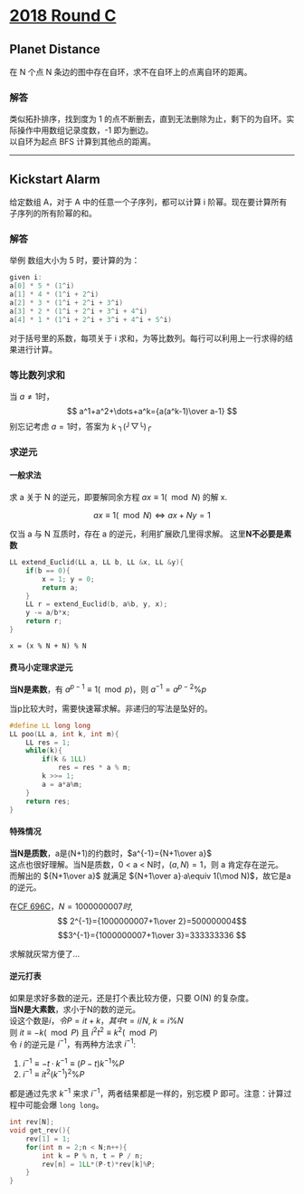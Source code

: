 # [2018 Round C](https://codingcompetitions.withgoogle.com/kickstart/round/0000000000050ee0)

## Planet Distance
在 N 个点 N 条边的图中存在自环，求不在自环上的点离自环的距离。

### 解答
类似拓扑排序，找到度为 1 的点不断删去，直到无法删除为止，剩下的为自环。实际操作中用数组记录度数，-1 即为删边。  
以自环为起点 BFS 计算到其他点的距离。

***

## Kickstart Alarm
给定数组 A，对于 A 中的任意一个子序列，都可以计算 i 阶幂。现在要计算所有子序列的所有阶幂的和。

### 解答
举例 数组大小为 5 时，要计算的为：
```cpp
given i:
a[0] * 5 * (1^i)
a[1] * 4 * (1^i + 2^i)
a[2] * 3 * (1^i + 2^i + 3^i)
a[3] * 2 * (1^i + 2^i + 3^i + 4^i)
a[4] * 1 * (1^i + 2^i + 3^i + 4^i + 5^i)
```
对于括号里的系数，每项关于 i 求和，为等比数列。每行可以利用上一行求得的结果进行计算。

### 等比数列求和
当 $a\neq 1$时，
$$
a^1+a^2+\dots+a^k={a(a^k-1)\over a-1}
$$
别忘记考虑 $a=1$时，答案为 $k$  ╮(╯▽╰)╭

### 求逆元

#### 一般求法
求 a 关于 N 的逆元，即要解同余方程 $ax\equiv 1 (\mod N)$ 的解 x.

$$
ax\equiv 1(\mod N)\Leftrightarrow ax+Ny=1
$$

仅当 a 与 N 互质时，存在 a 的逆元，利用扩展欧几里得求解。
这里**N不必要是素数**
```cpp
LL extend_Euclid(LL a, LL b, LL &x, LL &y){
    if(b == 0){
        x = 1; y = 0;
        return a;
    }
    LL r = extend_Euclid(b, a%b, y, x);
    y -= a/b*x;
    return r;
}
```
```
x = (x % N + N) % N
```

#### 费马小定理求逆元
**当N是素数**，有 $a^{p-1}\equiv 1(\mod p)$，则 $a^{-1}= a^{p-2}\%p$ 

当p比较大时，需要快速幂求解。非递归的写法是坠好的。
```cpp
#define LL long long
LL poo(LL a, int k, int m){
    LL res = 1;
    while(k){
        if(k & 1LL)
            res = res * a % m;
        k >>= 1;
        a = a*a%m;
    }
    return res;
}
```

#### 特殊情况
**当N是质数**，a是(N+1)的约数时，$a^{-1}={N+1\over a}$  
这点也很好理解。当N是质数，0 < a < N时，$(a,N)=1$，则 a 肯定存在逆元。  
而解出的 ${N+1\over a}$ 就满足 ${N+1\over a}·a\equiv 1(\mod N)$，故它是a的逆元。  

在[CF 696C](http://codeforces.com/problemset/problem/696/C)，$N=1000000007时$,
$$
2^{-1}={1000000007+1\over 2}=500000004$$
$$3^{-1}={1000000007+1\over 3}=333333336
$$

求解就灰常方便了...

#### 逆元打表
如果是求好多数的逆元，还是打个表比较方便，只要 O(N) 的复杂度。  
**当N是大素数**，求小于N的数的逆元。  
设这个数是$i，令P=it+k，其中t=i/N,~k=i\%N$  
则 $it\equiv -k(\mod P)$ 且 $i^2t^2\equiv k^2(\mod P)$  
令 $i$ 的逆元是 $i^{-1}$，有两种方法求 $i^{-1}$:

1. $i^{-1}\equiv -t·k^{-1}\equiv (P-t)k^{-1}\%P$
2. $i^{-1}\equiv it^2(k^{-1})^2\%P$

都是通过先求 $k^{-1}$ 来求 $i^{-1}$，两者结果都是一样的，别忘模 P 即可。注意：计算过程中可能会爆 `long long`。
```cpp
int rev[N];
void get_rev(){
	rev[1] = 1;
	for(int n = 2;n < N;n++){
		int k = P % n, t = P / n;
		rev[n] = 1LL*(P-t)*rev[k]%P;
	}
}
```